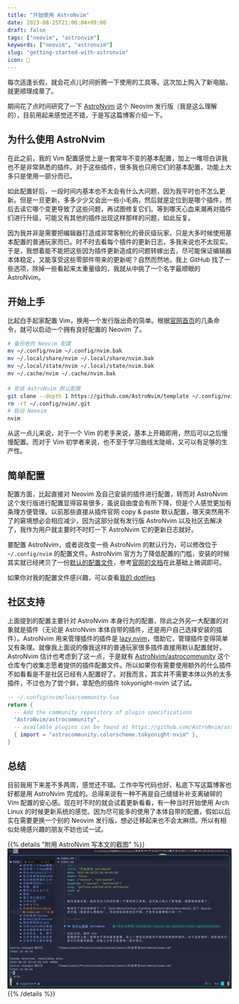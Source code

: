 ```yaml
---
title: "开始使用 AstroNvim"
date: 2023-08-25T21:06:04+09:00
draft: false
tags: ["neovim", "astronvim"]
keywords: ["neovim", "astronvim"]
slug: "getting-started-with-astronvim"
icon: 🚀
---
```


每次适逢长假，就会花点儿时间折腾一下使用的工具等。这次加上购入了新电脑，就更顺理成章了。

期间花了点时间研究了一下 [AstroNvim](https://github.com/AstroNvim/AstroNvim) 这个 Neovim 发行版（我是这么理解的），目前用起来感觉还不错，于是写这篇博客介绍一下。

<!--more-->

## 为什么使用 AstroNvim

在此之前，我的 Vim 配置感觉上是一套常年不变的基本配置，加上一堆坦白讲我也不是非常熟悉的插件。对于这些插件，很多我也只用它们的基本配置，功能上大多只是使用一部分而已。

如此配置好后，一段时间内基本也不太会有什么大问题，因为我平时也不怎么更新。但是一旦更新，多多少少又会出一些小毛病，然后就是定位到是哪个插件，然后去读它哪个变更导致了这些问题，再试图修复它们。等到哪天心血来潮再对插件们进行升级，可能又有其他的插件出现这样那样的问题，如此反复。

因为我并非是需要把编辑器打造成非常客制化的骨灰级玩家，只是大多时候使用基本配置的普通玩家而已。时不时去看每个插件的更新日志，多我来说也不太现实。于是，我想着能不能把这些因为插件更新造成的问题转嫁出去，尽可能保证编辑器本体稳定，又能享受这些零部件带来的更新呢？自然而然地，我上 GitHub 找了一些选项，除掉一些看起来太重量级的，我就从中挑了一个名字最顺眼的 AstroNvim。

## 开始上手

比起白手起家配置 Vim，换用一个发行版出奇的简单。根据[官网首页](https://astronvim.com/#%EF%B8%8F-installation)的几条命令，就可以启动一个拥有良好配置的 Neovim 了。

```bash
# 备份老的 Neovim 配置
mv ~/.config/nvim ~/.config/nvim.bak
mv ~/.local/share/nvim ~/.local/share/nvim.bak
mv ~/.local/state/nvim ~/.local/state/nvim.bak
mv ~/.cache/nvim ~/.cache/nvim.bak

# 安装 AstroNvim 默认配置
git clone --depth 1 https://github.com/AstroNvim/template ~/.config/nvim
rm -rf ~/.config/nvim/.git
# 启动 Neovim
nvim
```

从这一点儿来说，对于一个 Vim 的老手来说，基本上开箱即用，然后可以之后慢慢配置。而对于 Vim 初学者来说，也不至于学习曲线太陡峭，又可以有足够的生产性。

## 简单配置

配置方面，比起直接对 Neovim 及自己安装的插件进行配置，转而对 AstroNvim 这个发行版进行配置显得容易很多，虽说自由度会有所下降，但是个人感觉更加有条理方便管理。以前那些直接从插件官网 copy & paste 默认配置，哪天突然用不了的窘境想必会相应减少，因为这部分就有发行版 AstroNvim 以及社区去解决了，我作为用户就主要时不时盯一下 AstroNvim 它的更新日志就好。

要配置 AstroNvim，或者说改变一些 AstroNvim 的默认行为，可以修改位于 `~/.config/nvim` 的配置文件。AstroNvim 官方为了降低配置的门槛，安装的时候其实就已经拷贝了一份[默认的配置文件](https://github.com/AstroNvim/template)，参考[官网的文档](https://docs.astronvim.com/#-configuration)在此基础上微调即可。

如果你对我的配置文件感兴趣，可以查看[我的 dotfiles](https://github.com/masakichi/dotfiles/tree/main/home/dot_config/nvim)

## 社区支持

上面提到的配置主要针对 AstroNvim 本身行为的配置，除此之外另一大配置的对象就是插件（无论是 AstroNvim 本体自带的插件，还是用户自己选择安装的插件）。AstroNvim 用来管理插件的插件是 [lazy.nvim](https://github.com/folke/lazy.nvim)，借助它，管理插件变得简单又有条理。就像我上面说的像我这样的普通玩家很多插件直接用默认配置就好，AstroNvim 估计也考虑到了这一点，于是就有 [AstroNvim/astrocommunity](https://github.com/AstroNvim/astrocommunity) 这个仓库专门收集志愿者提供的插件配置文件。所以如果你有需要使用额外的什么插件不如看看是不是社区已经有人配置好了。对我而言，其实并不需要本体以外的太多插件，不过也为了尝个鲜，拿配色的插件 tokyonight-nvim 试了试。

```lua
-- ~/.config/nvim/lua/community.lua
return {
  -- Add the community repository of plugin specifications
  "AstroNvim/astrocommunity",
  -- available plugins can be found at https://github.com/AstroNvim/astrocommunity
  { import = "astrocommunity.colorscheme.tokyonight-nvim" },
}
```

## 总结

目前我用下来差不多两周，感觉还不错。工作中写代码也好、私底下写这篇博客也好都是用 AstroNvim 完成的。总得来说有一种不再是自己缝缝补补支离破碎的 Vim 配置的安心感。现在时不时的就会试着更新看看，有一种当时开始使用 Arch Linux 的时候更新系统的感觉。因为尽可能多的使用了本体自带的配置，假如以后实在需要更换一个别的 Neovim 发行版，想必迁移起来也不会太麻烦。所以有相似处境感兴趣的朋友不妨也试一试。

{{% details "附用 AstroNvim 写本文的截图" %}}
![用 AstroNvim 写博客](astronvim_screenshot.png)
{{% /details %}}
